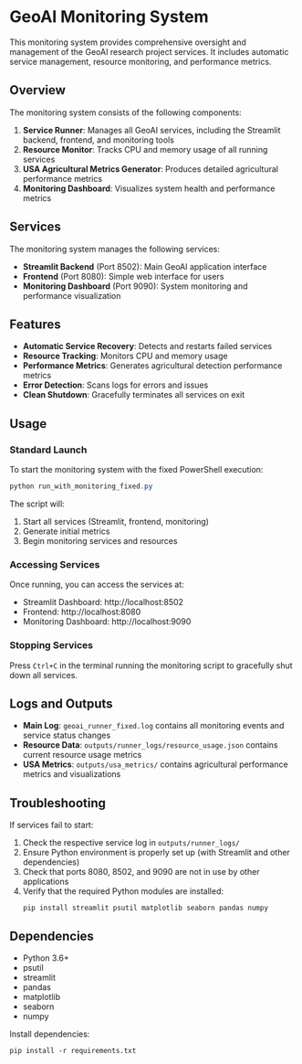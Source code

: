 # GeoAI Monitoring System

This monitoring system provides comprehensive oversight and management of the GeoAI research project services. It includes automatic service management, resource monitoring, and performance metrics.

## Overview

The monitoring system consists of the following components:

1. **Service Runner**: Manages all GeoAI services, including the Streamlit backend, frontend, and monitoring tools
2. **Resource Monitor**: Tracks CPU and memory usage of all running services
3. **USA Agricultural Metrics Generator**: Produces detailed agricultural performance metrics
4. **Monitoring Dashboard**: Visualizes system health and performance metrics

## Services

The monitoring system manages the following services:

- **Streamlit Backend** (Port 8502): Main GeoAI application interface
- **Frontend** (Port 8080): Simple web interface for users
- **Monitoring Dashboard** (Port 9090): System monitoring and performance visualization

## Features

- **Automatic Service Recovery**: Detects and restarts failed services
- **Resource Tracking**: Monitors CPU and memory usage
- **Performance Metrics**: Generates agricultural detection performance metrics
- **Error Detection**: Scans logs for errors and issues
- **Clean Shutdown**: Gracefully terminates all services on exit

## Usage

### Standard Launch

To start the monitoring system with the fixed PowerShell execution:

```powershell
python run_with_monitoring_fixed.py
```

The script will:
1. Start all services (Streamlit, frontend, monitoring)
2. Generate initial metrics
3. Begin monitoring services and resources

### Accessing Services

Once running, you can access the services at:
- Streamlit Dashboard: http://localhost:8502
- Frontend: http://localhost:8080
- Monitoring Dashboard: http://localhost:9090

### Stopping Services

Press `Ctrl+C` in the terminal running the monitoring script to gracefully shut down all services.

## Logs and Outputs

- **Main Log**: `geoai_runner_fixed.log` contains all monitoring events and service status changes
- **Resource Data**: `outputs/runner_logs/resource_usage.json` contains current resource usage metrics
- **USA Metrics**: `outputs/usa_metrics/` contains agricultural performance metrics and visualizations

## Troubleshooting

If services fail to start:

1. Check the respective service log in `outputs/runner_logs/`
2. Ensure Python environment is properly set up (with Streamlit and other dependencies)
3. Check that ports 8080, 8502, and 9090 are not in use by other applications
4. Verify that the required Python modules are installed:
   ```
   pip install streamlit psutil matplotlib seaborn pandas numpy
   ```

## Dependencies

- Python 3.6+
- psutil
- streamlit
- pandas
- matplotlib
- seaborn
- numpy

Install dependencies:
```
pip install -r requirements.txt
```